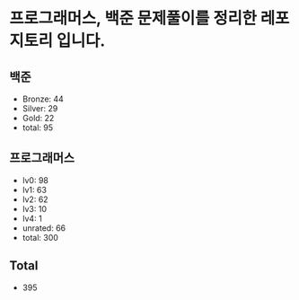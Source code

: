 # 프로그래머스, 백준 문제풀이를 정리한 레포지토리 입니다. 

## 백준
- Bronze: 44
- Silver: 29
- Gold: 22
- total: 95

## 프로그래머스
- lv0: 98
- lv1: 63
- lv2: 62
- lv3: 10
- lv4: 1
- unrated: 66
- total: 300

## Total
- 395
